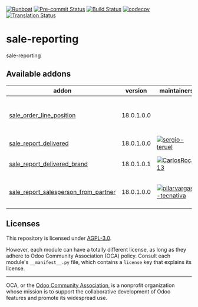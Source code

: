 
[![Runboat](https://img.shields.io/badge/runboat-Try%20me-875A7B.png)](https://runboat.odoo-community.org/builds?repo=OCA/sale-reporting&target_branch=18.0)
[![Pre-commit Status](https://github.com/OCA/sale-reporting/actions/workflows/pre-commit.yml/badge.svg?branch=18.0)](https://github.com/OCA/sale-reporting/actions/workflows/pre-commit.yml?query=branch%3A18.0)
[![Build Status](https://github.com/OCA/sale-reporting/actions/workflows/test.yml/badge.svg?branch=18.0)](https://github.com/OCA/sale-reporting/actions/workflows/test.yml?query=branch%3A18.0)
[![codecov](https://codecov.io/gh/OCA/sale-reporting/branch/18.0/graph/badge.svg)](https://codecov.io/gh/OCA/sale-reporting)
[![Translation Status](https://translation.odoo-community.org/widgets/sale-reporting-18-0/-/svg-badge.svg)](https://translation.odoo-community.org/engage/sale-reporting-18-0/?utm_source=widget)

<!-- /!\ do not modify above this line -->

# sale-reporting

sale-reporting

<!-- /!\ do not modify below this line -->

<!-- prettier-ignore-start -->

[//]: # (addons)

Available addons
----------------
addon | version | maintainers | summary
--- | --- | --- | ---
[sale_order_line_position](sale_order_line_position/) | 18.0.1.0.0 |  | Adds position number on sale order line.
[sale_report_delivered](sale_report_delivered/) | 18.0.1.0.0 | [![sergio-teruel](https://github.com/sergio-teruel.png?size=30px)](https://github.com/sergio-teruel) | Sale Report Delivered
[sale_report_delivered_brand](sale_report_delivered_brand/) | 18.0.1.0.1 | [![CarlosRoca13](https://github.com/CarlosRoca13.png?size=30px)](https://github.com/CarlosRoca13) | Sale Report Delivered Brand
[sale_report_salesperson_from_partner](sale_report_salesperson_from_partner/) | 18.0.1.0.0 | [![pilarvargas-tecnativa](https://github.com/pilarvargas-tecnativa.png?size=30px)](https://github.com/pilarvargas-tecnativa) | Sale Report Salesperson From Partner

[//]: # (end addons)

<!-- prettier-ignore-end -->

## Licenses

This repository is licensed under [AGPL-3.0](LICENSE).

However, each module can have a totally different license, as long as they adhere to Odoo Community Association (OCA)
policy. Consult each module's `__manifest__.py` file, which contains a `license` key
that explains its license.

----
OCA, or the [Odoo Community Association](http://odoo-community.org/), is a nonprofit
organization whose mission is to support the collaborative development of Odoo features
and promote its widespread use.
